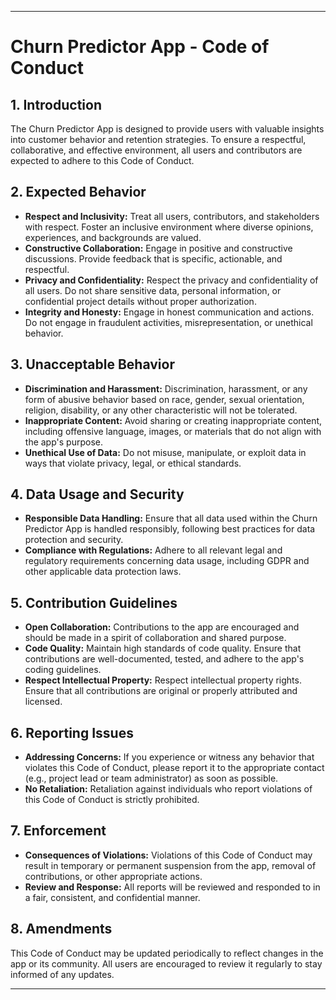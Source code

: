 
---

# Churn Predictor App - Code of Conduct

## 1. **Introduction**
The Churn Predictor App is designed to provide users with valuable insights into customer behavior and retention strategies. To ensure a respectful, collaborative, and effective environment, all users and contributors are expected to adhere to this Code of Conduct.

## 2. **Expected Behavior**
- **Respect and Inclusivity:** Treat all users, contributors, and stakeholders with respect. Foster an inclusive environment where diverse opinions, experiences, and backgrounds are valued.
- **Constructive Collaboration:** Engage in positive and constructive discussions. Provide feedback that is specific, actionable, and respectful.
- **Privacy and Confidentiality:** Respect the privacy and confidentiality of all users. Do not share sensitive data, personal information, or confidential project details without proper authorization.
- **Integrity and Honesty:** Engage in honest communication and actions. Do not engage in fraudulent activities, misrepresentation, or unethical behavior.

## 3. **Unacceptable Behavior**
- **Discrimination and Harassment:** Discrimination, harassment, or any form of abusive behavior based on race, gender, sexual orientation, religion, disability, or any other characteristic will not be tolerated.
- **Inappropriate Content:** Avoid sharing or creating inappropriate content, including offensive language, images, or materials that do not align with the app's purpose.
- **Unethical Use of Data:** Do not misuse, manipulate, or exploit data in ways that violate privacy, legal, or ethical standards.

## 4. **Data Usage and Security**
- **Responsible Data Handling:** Ensure that all data used within the Churn Predictor App is handled responsibly, following best practices for data protection and security.
- **Compliance with Regulations:** Adhere to all relevant legal and regulatory requirements concerning data usage, including GDPR and other applicable data protection laws.

## 5. **Contribution Guidelines**
- **Open Collaboration:** Contributions to the app are encouraged and should be made in a spirit of collaboration and shared purpose.
- **Code Quality:** Maintain high standards of code quality. Ensure that contributions are well-documented, tested, and adhere to the app's coding guidelines.
- **Respect Intellectual Property:** Respect intellectual property rights. Ensure that all contributions are original or properly attributed and licensed.

## 6. **Reporting Issues**
- **Addressing Concerns:** If you experience or witness any behavior that violates this Code of Conduct, please report it to the appropriate contact (e.g., project lead or team administrator) as soon as possible.
- **No Retaliation:** Retaliation against individuals who report violations of this Code of Conduct is strictly prohibited.

## 7. **Enforcement**
- **Consequences of Violations:** Violations of this Code of Conduct may result in temporary or permanent suspension from the app, removal of contributions, or other appropriate actions.
- **Review and Response:** All reports will be reviewed and responded to in a fair, consistent, and confidential manner.

## 8. **Amendments**
This Code of Conduct may be updated periodically to reflect changes in the app or its community. All users are encouraged to review it regularly to stay informed of any updates.

---
